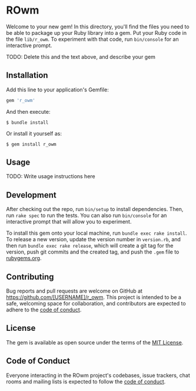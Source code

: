 # ROwm

Welcome to your new gem! In this directory, you'll find the files you need to be able to package up your Ruby library into a gem. Put your Ruby code in the file `lib/r_owm`. To experiment with that code, run `bin/console` for an interactive prompt.

TODO: Delete this and the text above, and describe your gem

## Installation

Add this line to your application's Gemfile:

```ruby
gem 'r_owm'
```

And then execute:

    $ bundle install

Or install it yourself as:

    $ gem install r_owm

## Usage

TODO: Write usage instructions here

## Development

After checking out the repo, run `bin/setup` to install dependencies. Then, run `rake spec` to run the tests. You can also run `bin/console` for an interactive prompt that will allow you to experiment.

To install this gem onto your local machine, run `bundle exec rake install`. To release a new version, update the version number in `version.rb`, and then run `bundle exec rake release`, which will create a git tag for the version, push git commits and the created tag, and push the `.gem` file to [rubygems.org](https://rubygems.org).

## Contributing

Bug reports and pull requests are welcome on GitHub at https://github.com/[USERNAME]/r_owm. This project is intended to be a safe, welcoming space for collaboration, and contributors are expected to adhere to the [code of conduct](https://github.com/[USERNAME]/r_owm/blob/master/CODE_OF_CONDUCT.md).

## License

The gem is available as open source under the terms of the [MIT License](https://opensource.org/licenses/MIT).

## Code of Conduct

Everyone interacting in the ROwm project's codebases, issue trackers, chat rooms and mailing lists is expected to follow the [code of conduct](https://github.com/[USERNAME]/r_owm/blob/master/CODE_OF_CONDUCT.md).
